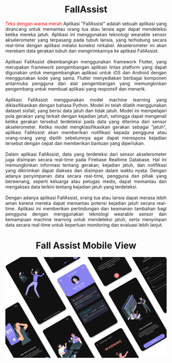 <div align="center">
  
# FallAssist
  
</div>
<div align="justify">
<font color="red">Teks dengan warna merah</font> Aplikasi "FallAssist" adalah sebuah aplikasi yang dirancang untuk memantau orang tua atau lansia agar dapat mendeteksi ketika mereka jatuh. Aplikasi ini menggunakan teknologi wearable sensor akselerometer yang terpasang pada tubuh lansia, yang terhubung secara real-time dengan aplikasi melalui koneksi nirkabel. Akselerometer ini akan merekam data gerakan tubuh dan mengirimkannya ke aplikasi FallAssist.
<br><br>
  Aplikasi FallAssist dikembangkan menggunakan framework Flutter, yang merupakan framework pengembangan aplikasi lintas platform yang dapat digunakan untuk mengembangkan aplikasi untuk iOS dan Android dengan menggunakan kode yang sama. Flutter menyediakan berbagai komponen antarmuka pengguna dan alat pengembangan yang memungkinkan pengembang untuk membuat aplikasi yang responsif dan menarik.
<br><br>
  Aplikasi FallAssist menggunakan model machine learning yang diklasifikasikan dengan bahasa Python. Model ini telah dilatih menggunakan dataset sisfall, yang berisi data jatuh dan tidak jatuh. Model ini mempelajari pola gerakan yang terkait dengan kejadian jatuh, sehingga dapat mengenali ketika gerakan tersebut terdeteksi pada data yang diterima dari sensor akselerometer. Ketika model mengklasifikasikan gerakan sebagai "jatuh", aplikasi FallAssist akan memberikan notifikasi kepada pengguna atau orang-orang yang dipilih sebelumnya agar dapat merespons kejadian tersebut dengan cepat dan memberikan bantuan yang diperlukan.
<br><br>
  Dalam aplikasi FallAssist, data yang terdeteksi dari sensor akselerometer juga disimpan secara real-time pada Firebase Realtime Database. Hal ini memungkinkan informasi tentang gerakan, kejadian jatuh, dan notifikasi yang dikirimkan dapat diakses dan disimpan dalam waktu nyata. Dengan adanya penyimpanan data secara real-time, pengguna dan pihak yang berwenang, seperti keluarga atau petugas medis, dapat memantau dan mengakses data terkini tentang kejadian jatuh yang terdeteksi.
<br><br>
  Dengan adanya aplikasi FallAssist, orang tua atau lansia dapat merasa lebih aman karena mereka dapat memantau potensi kejadian jatuh secara real-time. Aplikasi ini memberikan perlindungan dan keamanan tambahan bagi pengguna dengan menggunakan teknologi wearable sensor dan kemampuan machine learning untuk mendeteksi jatuh, serta menyimpan data secara real-time untuk keperluan monitoring dan evaluasi lebih lanjut.
</div>
<div align="center">
  
# Fall Assist Mobile View
  
</div>

<img src="assets/Mockup 9.png" />
